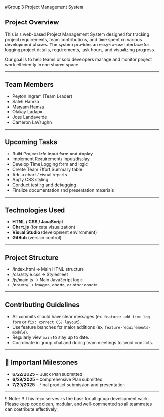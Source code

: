 #Group 3 Project Management System


## Project Overview

This is a web-based Project Management System designed for tracking project requirements, team contributions, and time spent on various development phases. The system provides an easy-to-use interface for logging project details, requirements, task hours, and   visualizing progress.

Our goal is to help teams or solo developers manage and monitor project work efficiently in one shared space.

---

## Team Members
- Peyton Ingram (Team Leader)
- Saleh Hamza
- Maryam Hamza
- Olakay Ladapo
- Jose Landaverde
- Cameron LaVaughn
  
---

## Upcoming Tasks
- Build Project Info input form and display  
- Implement Requirements input/display  
- Develop Time Logging form and logic  
- Create Team Effort Summary table  
- Add a chart / visual reports  
- Apply CSS styling  
- Conduct testing and debugging  
- Finalize documentation and presentation materials  

---

## Technologies Used
- **HTML / CSS / JavaScript**
- **Chart.js** (for data visualization)
- **Visual Studio** (development environment)
- **GitHub** (version control)
  
---

## Project Structure
- /index.html → Main HTML structure
- /css/style.css → Stylesheet
- /js/main.js → Main JavaScript logic
- /assets/ → Images, charts, or other assets
---

## Contributing Guidelines
- All commits should have clear messages (ex. `feature: add time log form` or `fix: correct CSS layout`).
- Use feature branches for major additions (ex. `feature-requirements-module`).
- Regularly view `main` to stay up to date.
- Coordinate in group chat and during team meetings to avoid conflicts.
---

## 📅 Important Milestones
- **6/22/2025** – Quick Plan submitted  
- **6/29/2025** – Comprehensive Plan submitted  
- **7/20/2025** – Final product submission and presentation  

---

!! Notes !!
This repo serves as the base for all group development work. Please keep code clean, modular, and well-commented so all teammates can contribute effectively.

